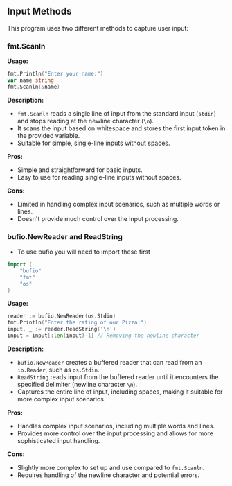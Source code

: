 
## Input Methods

This program uses two different methods to capture user input:

### fmt.Scanln

**Usage:**
```go
fmt.Println("Enter your name:")
var name string
fmt.Scanln(&name)
```

**Description:**
- `fmt.Scanln` reads a single line of input from the standard input (`stdin`) and stops reading at the newline character (`\n`).
- It scans the input based on whitespace and stores the first input token in the provided variable.
- Suitable for simple, single-line inputs without spaces.

**Pros:**
- Simple and straightforward for basic inputs.
- Easy to use for reading single-line inputs without spaces.

**Cons:**
- Limited in handling complex input scenarios, such as multiple words or lines.
- Doesn't provide much control over the input processing.

### bufio.NewReader and ReadString

* To use bufio you will need to import these first 
```go
import (
    "bufio"
    "fmt"
    "os"
)
```

**Usage:**
```go
reader := bufio.NewReader(os.Stdin)
fmt.Println("Enter the rating of our Pizza:")
input, _ := reader.ReadString('\n')
input = input[:len(input)-1] // Removing the newline character
```

**Description:**
- `bufio.NewReader` creates a buffered reader that can read from an `io.Reader`, such as `os.Stdin`.
- `ReadString` reads input from the buffered reader until it encounters the specified delimiter (newline character `\n`).
- Captures the entire line of input, including spaces, making it suitable for more complex input scenarios.

**Pros:**
- Handles complex input scenarios, including multiple words and lines.
- Provides more control over the input processing and allows for more sophisticated input handling.

**Cons:**
- Slightly more complex to set up and use compared to `fmt.Scanln`.
- Requires handling of the newline character and potential errors.


